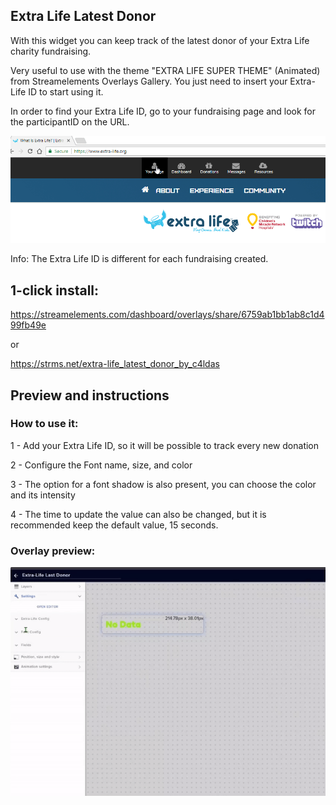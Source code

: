 <h2 id="widget-name" class="widget-name">Extra Life Latest Donor</h2>

<p id="description" class="description">With this widget you can keep track of the latest donor of your Extra Life charity fundraising.</p>
<p>Very useful to use with the theme "EXTRA LIFE SUPER THEME" (Animated) from Streamelements Overlays Gallery. You just need to insert your Extra-Life ID to start using it.</p>
<p>In order to find your Extra Life ID, go to your fundraising page and look for the participantID on the URL.</p>

<img src="https://raw.githubusercontent.com/c4ldas/streamelements-widgets/main/extra-life-latest-donor/participantID.gif" alt="Participant ID">

<p>Info: The Extra Life ID is different for each fundraising created.</p>

<h2>1-click install:</h2>
<p><a href="https://streamelements.com/dashboard/overlays/share/6759ab1bb1ab8c1d499fb49e">https://streamelements.com/dashboard/overlays/share/6759ab1bb1ab8c1d499fb49e</a></p>
<p>or</p>
<p><a href="https://strms.net/extra-life_latest_donor_by_c4ldas">https://strms.net/extra-life_latest_donor_by_c4ldas</a></p>

<h2>Preview and instructions</h2>

<h3>How to use it:</h3>
<p>1 - Add your Extra Life ID, so it will be possible to track every new donation</p>
<p>2 - Configure the Font name, size, and color</p>
<p>3 - The option for a font shadow is also present, you can choose the color and its intensity</p>
<p>4 - The time to update the value can also be changed, but it is recommended keep the default value, 15 seconds.</p>

<h3>Overlay preview:</h3>

<p><img src="https://raw.githubusercontent.com/c4ldas/streamelements-widgets/main/extra-life-latest-donor/widget.gif" alt="Overlay Preview"></p>
